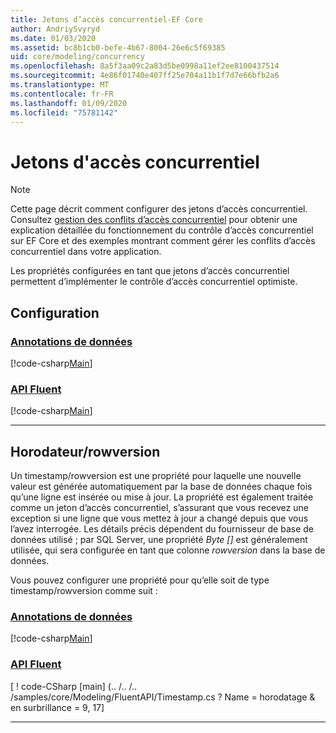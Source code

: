 ```yaml
---
title: Jetons d’accès concurrentiel-EF Core
author: AndriySvyryd
ms.date: 01/03/2020
ms.assetid: bc8b1cb0-befe-4b67-8004-26e6c5f69385
uid: core/modeling/concurrency
ms.openlocfilehash: 8a5f3aa09c2a83d5be0998a11ef2ee8100437514
ms.sourcegitcommit: 4e86f01740e407ff25e704a11b1f7d7e66bfb2a6
ms.translationtype: MT
ms.contentlocale: fr-FR
ms.lasthandoff: 01/09/2020
ms.locfileid: "75781142"
---
```

# <a name="concurrency-tokens"></a>Jetons d'accès concurrentiel

> [!NOTE]
> Cette page décrit comment configurer des jetons d’accès concurrentiel. Consultez [gestion des conflits d’accès concurrentiel](../saving/concurrency.md) pour obtenir une explication détaillée du fonctionnement du contrôle d’accès concurrentiel sur EF Core et des exemples montrant comment gérer les conflits d’accès concurrentiel dans votre application.

Les propriétés configurées en tant que jetons d’accès concurrentiel permettent d’implémenter le contrôle d’accès concurrentiel optimiste.

## <a name="configuration"></a>Configuration

### <a name="data-annotationstabdata-annotations"></a>[Annotations de données](#tab/data-annotations)

[!code-csharp[Main](../../../samples/core/Modeling/DataAnnotations/Concurrency.cs?name=Concurrency&highlight=5)]

### <a name="fluent-apitabfluent-api"></a>[API Fluent](#tab/fluent-api)

[!code-csharp[Main](../../../samples/core/Modeling/FluentAPI/Concurrency.cs?name=Concurrency&highlight=5)]

***

## <a name="timestamprowversion"></a>Horodateur/rowversion

Un timestamp/rowversion est une propriété pour laquelle une nouvelle valeur est générée automatiquement par la base de données chaque fois qu’une ligne est insérée ou mise à jour. La propriété est également traitée comme un jeton d’accès concurrentiel, s’assurant que vous recevez une exception si une ligne que vous mettez à jour a changé depuis que vous l’avez interrogée. Les détails précis dépendent du fournisseur de base de données utilisé ; par SQL Server, une propriété *Byte []* est généralement utilisée, qui sera configurée en tant que colonne *rowversion* dans la base de données.

Vous pouvez configurer une propriété pour qu’elle soit de type timestamp/rowversion comme suit :

### <a name="data-annotationstabdata-annotations"></a>[Annotations de données](#tab/data-annotations)

[!code-csharp[Main](../../../samples/core/Modeling/DataAnnotations/Timestamp.cs?name=Timestamp&highlight=7)]

### <a name="fluent-apitabfluent-api"></a>[API Fluent](#tab/fluent-api)

[ ! code-CSharp [main] (.. /.. /.. /samples/core/Modeling/FluentAPI/Timestamp.cs ? Name = horodatage & en surbrillance = 9, 17]

***
